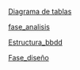 
[Diagrama de tablas](diagrama.pdf)  

[fase_analisis](Fase_analisis.pdf)  

[Estructura_bbdd](mealmatch.sql)  

[Fase_diseño](diagramas_diseño.pdf)  
